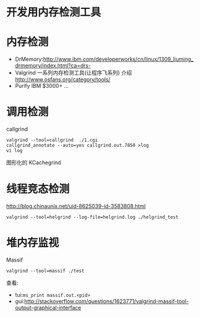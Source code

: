 # 开发用内存检测工具

# 内存检测



* DrMemory:http://www.ibm.com/developerworks/cn/linux/1309_liuming_drmemory/index.html?ca=drs-
* Valgrind 一系列内存检测工具(让程序飞系列) 介绍 http://www.osfans.org/category/tools/
* Purify IBM $3000+ ...

# 调用检测
callgrind 
```
valgrind --tool=callgrind  ./1.cgi
callgrind_annotate --auto=yes callgrind.out.7850 >log
vi log
```
图形化的 KCachegrind

# 线程竞态检测

http://blog.chinaunix.net/uid-8625039-id-3583808.html

```
valgrind --tool=helgrind --log-file=helgrind.log ./helgrind_test
```

# 堆内存监视

Massif
```
valgrind --tool=massif ./test
```
查看:
* tui:`ms_print massif.out.<pid>`
* gui:http://stackoverflow.com/questions/1623771/valgrind-massif-tool-output-graphical-interface
